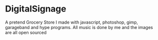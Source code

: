 # DigitalSignage
A pretend Grocery Store I made with javascript, photoshop, gimp, garageband and hype programs. All music is done by me and the images are all open sourced
